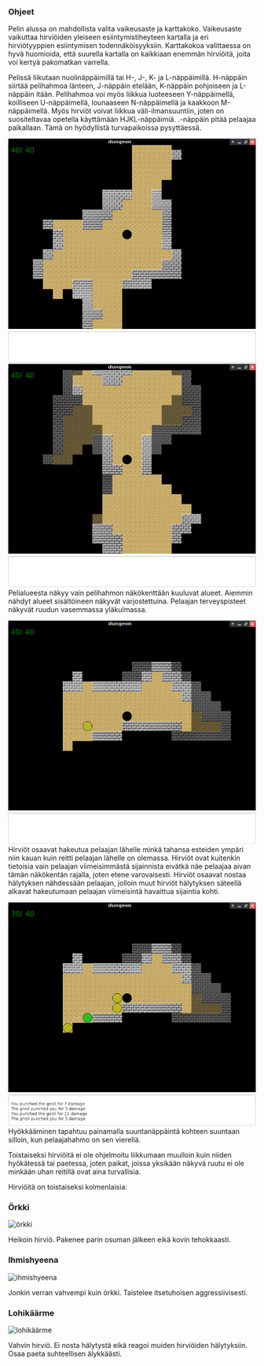 ### Ohjeet
Pelin alussa on mahdollista valita vaikeusaste ja karttakoko. Vaikeusaste vaikuttaa hirviöiden yleiseen esiintymistiheyteen kartalla ja eri hirviötyyppien esiintymisen todennäköisyyksiin. Karttakokoa valittaessa on hyvä huomioida, että suurella kartalla on kaikkiaan enemmän hirviöitä, joita voi kertyä pakomatkan varrella.

Pelissä liikutaan nuolinäppäimillä tai H-, J-, K- ja L-näppäimillä. H-näppäin siirtää pelihahmoa länteen, J-näppäin etelään, K-näppäin pohjoiseen ja L-näppäin itään. Pelihahmoa voi myös liikkua luoteeseen Y-näppäimellä, koilliseen U-näppäimellä, lounaaseen N-näppäimellä ja kaakkoon M-näppäimellä. Myös hirviöt voivat liikkua väli-ilmansuuntiin, joten on suositeltavaa opetella käyttämään HJKL-näppäimiä. .-näppäin pitää pelaajaa paikallaan. Tämä on hyödyllistä turvapaikoissa pysyttäessä.


![alku](start.png)
![näkökenttä](lineofsight.png)
Pelialueesta näkyy vain pelihahmon näkökenttään kuuluvat alueet. Aiemmin nähdyt alueet sisältöineen näkyvät varjostettuina. Pelaajan terveyspisteet näkyvät ruudun vasemmassa yläkulmassa.

![vihollinen havaittu](enemyseen.png)
Hirviöt osaavat hakeutua pelaajan lähelle minkä tahansa esteiden ympäri niin kauan kuin reitti pelaajan lähelle on olemassa. Hirviöt ovat kuitenkin tietoisia vain pelaajan viimeisimmästä sijainnista eivätkä näe pelaajaa aivan tämän näkökentän rajalla, joten etene varovaisesti. Hirviöt osaavat nostaa hälytyksen nähdessään pelaajan, jolloin muut hirviöt hälytyksen säteellä alkavat hakeutumaan pelaajan viimeisintä havaittua sijaintia kohti.

![taistelu](combat.png)
Hyökkääminen tapahtuu painamalla suuntanäppäintä kohteen suuntaan silloin, kun pelaajahahmo on sen vierellä.

Toistaiseksi hirviöitä ei ole ohjelmoitu liikkumaan muulloin kuin niiden hyökätessä tai paetessa, joten paikat, joissa yksikään näkyvä ruutu ei ole minkään uhan reitillä ovat aina turvallisia.

Hirviöitä on toistaiseksi kolmenlaisia:

### Örkki
![örkki](orc.png)

Heikoin hirviö. Pakenee parin osuman jälkeen eikä kovin tehokkaasti.

### Ihmishyeena
![ihmishyeena](gnoll.png)

Jonkin verran vahvempi kuin örkki. Taistelee itsetuhoisen aggressiivisesti.

### Lohikäärme
![lohikäärme](dragon.png)

Vahvin hirviö. Ei nosta hälytystä eikä reagoi muiden hirviöiden hälytyksiin. Osaa paeta suhteellisen älykkäästi.
